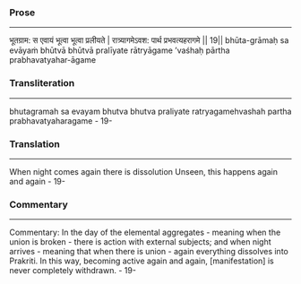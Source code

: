 ### Prose 
 --- 
भूतग्राम: स एवायं भूत्वा भूत्वा प्रलीयते |
रात्र्यागमेऽवश: पार्थ प्रभवत्यहरागमे || 19||
bhūta-grāmaḥ sa evāyaṁ bhūtvā bhūtvā pralīyate
rātryāgame ’vaśhaḥ pārtha prabhavatyahar-āgame

### Transliteration 
 --- 
bhutagramah sa evayam bhutva bhutva praliyate ratryagamehvashah partha prabhavatyaharagame - 19-

### Translation 
 --- 
When night comes again there is dissolution Unseen, this happens again and again - 19-

### Commentary 
 --- 
Commentary: In the day of the elemental aggregates - meaning when the union is broken - there is action with external subjects; and when night arrives - meaning that when there is union - again everything dissolves into Prakriti. In this way, becoming active again and again, [manifestation] is never completely withdrawn. - 19-